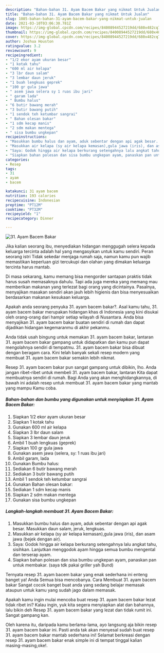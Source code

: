 ```yaml
---
description: "Bahan-bahan 31. Ayam Bacem Bakar yang nikmat Untuk Jualan"
title: "Bahan-bahan 31. Ayam Bacem Bakar yang nikmat Untuk Jualan"
slug: 1085-bahan-bahan-31-ayam-bacem-bakar-yang-nikmat-untuk-jualan
date: 2021-03-10T03:06:30.781Z
image: https://img-global.cpcdn.com/recipes/84008944527219dd/680x482cq70/31-ayam-bacem-bakar-foto-resep-utama.jpg
thumbnail: https://img-global.cpcdn.com/recipes/84008944527219dd/680x482cq70/31-ayam-bacem-bakar-foto-resep-utama.jpg
cover: https://img-global.cpcdn.com/recipes/84008944527219dd/680x482cq70/31-ayam-bacem-bakar-foto-resep-utama.jpg
author: Joshua Houston
ratingvalue: 3.2
reviewcount: 9
recipeingredient:
- "1/2 ekor ayam ukuran besar"
- "1 kotak tahu"
- "600 ml air kelapa"
- "3 lbr daun salam"
- "3 lembar daun jeruk"
- "1 buah lengkuas geprek"
- "100 gr gula jawa"
- " asem jawa selera sy 1 ruas ibu jari"
- " garam lada"
- " Bumbu halus"
- "6 butir bawang merah"
- "3 butir bawang putih"
- "1 sendok teh ketumbar sangrai"
- " Bahan olesan bakar"
- "1 sdm kecap manis"
- "2 sdm makan mentega"
- " sisa bumbu ungkepan"
recipeinstructions:
- "Masukkan bumbu halus dan ayam, aduk sebentar dengan api agak besar. Masukkan daun salam, jeruk, lengkuas."
- "Masukkan air kelapa (sy air kelapa kemasan),gula jawa (iris), dan asam jawa (bejek dengan air)."
- "Saya: Godok hingga air kelapa berkurang setengahnya lalu angkat tahu, sisihkan. Lanjutkan menggodok ayam hingga semua bumbu mengental dan terserap ayam."
- "Siapkan bahan polesan dan sisa bumbu ungkepan ayam, panaskan pan untuk membakar. (saya tdk pakai griller yah Bund)"
categories:
- Resep
tags:
- 31
- ayam
- bacem

katakunci: 31 ayam bacem 
nutrition: 193 calories
recipecuisine: Indonesian
preptime: "PT12M"
cooktime: "PT32M"
recipeyield: "1"
recipecategory: Dinner

---
```



![31. Ayam Bacem Bakar](https://img-global.cpcdn.com/recipes/84008944527219dd/680x482cq70/31-ayam-bacem-bakar-foto-resep-utama.jpg)

Jika kalian seorang ibu, menyediakan hidangan menggugah selera kepada keluarga tercinta adalah hal yang mengasyikan untuk kamu sendiri. Peran seorang istri Tidak sekedar menjaga rumah saja, namun kamu pun wajib memastikan keperluan gizi tercukupi dan olahan yang dimakan keluarga tercinta harus mantab.

Di masa  sekarang, kamu memang bisa mengorder santapan praktis tidak harus susah memasaknya dahulu. Tapi ada juga mereka yang memang mau memberikan makanan yang terlezat bagi orang yang dicintainya. Pasalnya, menyajikan masakan sendiri akan jauh lebih higienis dan bisa menyesuaikan berdasarkan makanan kesukaan keluarga. 



Apakah anda seorang penyuka 31. ayam bacem bakar?. Asal kamu tahu, 31. ayam bacem bakar merupakan hidangan khas di Indonesia yang kini disukai oleh orang-orang dari hampir setiap wilayah di Nusantara. Anda bisa menyajikan 31. ayam bacem bakar buatan sendiri di rumah dan dapat dijadikan hidangan kegemaranmu di akhir pekanmu.

Anda tidak usah bingung untuk memakan 31. ayam bacem bakar, lantaran 31. ayam bacem bakar gampang untuk didapatkan dan kamu pun dapat mengolahnya sendiri di tempatmu. 31. ayam bacem bakar bisa dibuat dengan beragam cara. Kini telah banyak sekali resep modern yang membuat 31. ayam bacem bakar semakin lebih nikmat.

Resep 31. ayam bacem bakar pun sangat gampang untuk dibikin, lho. Anda jangan ribet-ribet untuk membeli 31. ayam bacem bakar, lantaran Kita dapat membuatnya sendiri di rumah. Bagi Anda yang akan menghidangkannya, di bawah ini adalah resep untuk membuat 31. ayam bacem bakar yang mantab yang mampu Kamu coba.

<!--inarticleads1-->

##### Bahan-bahan dan bumbu yang digunakan untuk menyiapkan 31. Ayam Bacem Bakar:

1. Siapkan 1/2 ekor ayam ukuran besar
1. Siapkan 1 kotak tahu
1. Gunakan 600 ml air kelapa
1. Siapkan 3 lbr daun salam
1. Siapkan 3 lembar daun jeruk
1. Ambil 1 buah lengkuas (geprek)
1. Siapkan 100 gr gula jawa
1. Gunakan  asem jawa (selera, sy: 1 ruas ibu jari)
1. Ambil  garam, lada
1. Gunakan  Bumbu halus:
1. Sediakan 6 butir bawang merah
1. Sediakan 3 butir bawang putih
1. Ambil 1 sendok teh ketumbar sangrai
1. Gunakan  Bahan olesan bakar:
1. Sediakan 1 sdm kecap manis
1. Siapkan 2 sdm makan mentega
1. Gunakan  sisa bumbu ungkepan




<!--inarticleads2-->

##### Langkah-langkah membuat 31. Ayam Bacem Bakar:

1. Masukkan bumbu halus dan ayam, aduk sebentar dengan api agak besar. Masukkan daun salam, jeruk, lengkuas.
1. Masukkan air kelapa (sy air kelapa kemasan),gula jawa (iris), dan asam jawa (bejek dengan air).
1. Saya: Godok hingga air kelapa berkurang setengahnya lalu angkat tahu, sisihkan. Lanjutkan menggodok ayam hingga semua bumbu mengental dan terserap ayam.
1. Siapkan bahan polesan dan sisa bumbu ungkepan ayam, panaskan pan untuk membakar. (saya tdk pakai griller yah Bund)




Ternyata resep 31. ayam bacem bakar yang enak sederhana ini enteng banget ya! Anda Semua bisa mencobanya. Cara Membuat 31. ayam bacem bakar Sangat cocok banget buat anda yang sedang belajar memasak ataupun untuk kamu yang sudah jago dalam memasak.

Apakah kamu ingin mulai mencoba buat resep 31. ayam bacem bakar lezat tidak ribet ini? Kalau ingin, yuk kita segera menyiapkan alat dan bahannya, lalu bikin deh Resep 31. ayam bacem bakar yang lezat dan tidak rumit ini. Sangat gampang kan. 

Oleh karena itu, daripada kamu berlama-lama, ayo langsung aja bikin resep 31. ayam bacem bakar ini. Pasti anda tak akan menyesal sudah buat resep 31. ayam bacem bakar mantab sederhana ini! Selamat berkreasi dengan resep 31. ayam bacem bakar enak simple ini di tempat tinggal kalian masing-masing,oke!.


